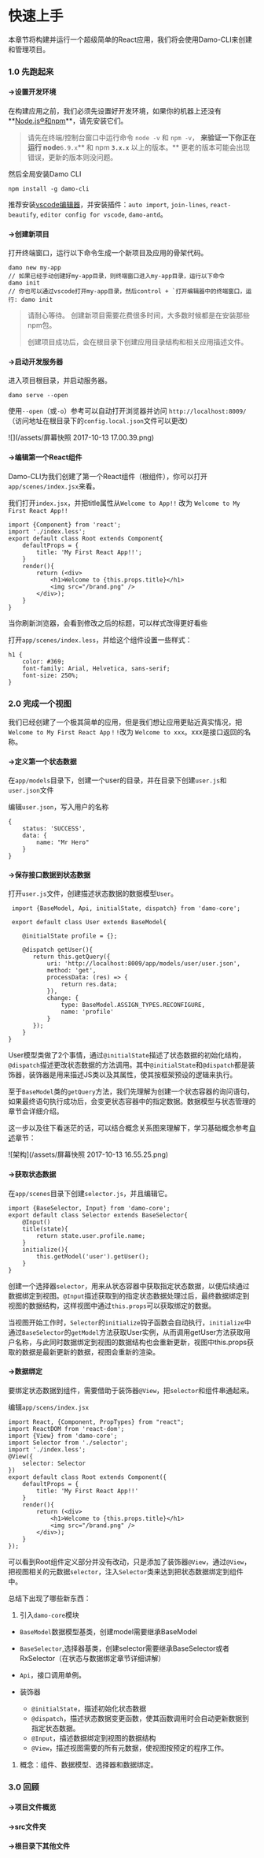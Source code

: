 # 快速上手

本章节将构建并运行一个超级简单的React应用，我们将会使用Damo-CLI来创建和管理项目。

### 1.0 先跑起来

#### →设置开发环境

在构建应用之前，我们必须先设置好开发环境，如果你的机器上还没有**[Node.js®和npm](https://nodejs.org/en/download/)**，请先安装它们。

> 请先在终端\/控制台窗口中运行命令 `node -v` 和 `npm -v`， **来验证一下你正在运行 node**`6.9.x`** 和 npm **`3.x.x`** 以上的版本。** 更老的版本可能会出现错误，更新的版本则没问题。

然后全局安装Damo CLI

```
npm install -g damo-cli
```

推荐安装[vscode编辑器](https://code.visualstudio.com/)，并安装插件：`auto import`, `join-lines`, `react-beautify`, `editor config for vscode`, `damo-antd`。

#### →创建新项目

打开终端窗口，运行以下命令生成一个新项目及应用的骨架代码。

    damo new my-app
    // 如果已经手动创建好my-app目录，则终端窗口进入my-app目录，运行以下命令
    damo init
    // 你也可以通过vscode打开my-app目录，然后control + `打开编辑器中的终端窗口，运行: damo init

> 请耐心等待。 创建新项目需要花费很多时间，大多数时候都是在安装那些npm包。
> 
> 创建项目成功后，会在根目录下创建应用目录结构和相关应用描述文件。

#### →启动开发服务器

进入项目根目录，并启动服务器。

```
damo serve --open
```

使用`--open`（或`-o`）参考可以自动打开浏览器并访问 `http://localhost:8009/`（访问地址在根目录下的`config.local.json`文件可以更改）

![](/assets/屏幕快照 2017-10-13 17.00.39.png)

#### →编辑第一个React组件

Damo-CLI为我们创建了第一个React组件（根组件），你可以打开`app/scenes/index.jsx`来看。

我们打开`index.jsx`，并把title属性从`Welcome to App!!` 改为 `Welcome to My First React App!!`

```
import {Component} from 'react';
import './index.less';
export default class Root extends Component{
    defaultProps = {
        title: 'My First React App!!';
    }
    render(){
        return (<div>
            <h1>Welcome to {this.props.title}</h1>
            <img src="/brand.png" />
        </div>);
    }
}
```

当你刷新浏览器，会看到修改之后的标题，可以样式改得更好看些

打开`app/scenes/index.less`，并给这个组件设置一些样式：

```
h1 { 
    color: #369; 
    font-family: Arial, Helvetica, sans-serif; 
    font-size: 250%; 
}
```

### 2.0 完成一个视图

我们已经创建了一个极其简单的应用，但是我们想让应用更贴近真实情况，把`Welcome to My First React App！!`改为 `Welcome to xxx`。xxx是接口返回的名称。

#### →定义第一个状态数据

在`app/models`目录下，创建一个user的目录，并在目录下创建`user.js`和`user.json`文件

编辑`user.json`，写入用户的名称

```
{
    status: 'SUCCESS',
    data: {
        name: "Mr Hero"
    }
}
```

#### →保存接口数据到状态数据

打开`user.js`文件，创建描述状态数据的数据模型`User`。

```
 import {BaseModel, Api, initialState, dispatch} from 'damo-core'; 

 export default class User extends BaseModel{

    @initialState profile = {};

    @dispatch getUser(){
       return this.getQuery({
           uri: 'http://localhost:8009/app/models/user/user.json',
           method: 'get',
           processData: (res) => {
               return res.data;
           }),
           change: {
               type: BaseModel.ASSIGN_TYPES.RECONFIGURE,
               name: 'profile'
           }
       });
    }
}
```

User模型类做了2个事情，通过`@initialState`描述了状态数据的初始化结构，`@dispatch`描述更改状态数据的方法调用。其中`@initialState`和`@dispatch`都是装饰器，装饰器是用来描述JS类以及其属性，使其按框架预设的逻辑来执行。

至于`BaseModel`类的`getQuery`方法，我们先理解为创建一个状态容器的询问语句，如果最终语句执行成功后，会变更状态容器中的指定数据。数据模型与状态管理的章节会详细介绍。

这一步以及往下看迷茫的话，可以结合概念关系图来理解下，学习基础概念参考[自述]()章节：

![架构](/assets/屏幕快照 2017-10-13 16.55.25.png)

#### →获取状态数据

在`app/scenes`目录下创建`selector.js`，并且编辑它。

```
import {BaseSelector, Input} from 'damo-core'; 
export default class Selector extends BaseSelector{
    @Input() 
    title(state){
        return state.user.profile.name;
    }
    initialize(){
        this.getModel('user').getUser();
    }
}
```

创建一个选择器`selector`，用来从状态容器中获取指定状态数据，以便后续通过数据绑定到视图。`@Input`描述获取到的指定状态数据处理过后，最终数据绑定到视图的数据结构，这样视图中通过`this.props`可以获取绑定的数据。

当视图开始工作时，`Selector`的`initialize`钩子函数会自动执行，`initialize`中通过`BaseSelector`的`getModel`方法获取User实例，从而调用getUser方法获取用户名称，与此同时数据绑定到视图的数据结构也会重新更新，视图中this.props获取的数据是最新更新的数据，视图会重新的渲染。

#### →数据绑定

要绑定状态数据到组件，需要借助于装饰器`@View`，把`selector`和组件串通起来。

编辑`app/scens/index.jsx`

```
import React, {Component, PropTypes} from "react"; 
import ReactDOM from 'react-dom';
import {View} from 'damo-core';  
import Selector from './selector';
import './index.less';
@View({
    selector: Selector
})
export default class Root extends Component({
    defaultProps = {
        title: 'My First React App!!'
    }
    render(){
        return (<div>
            <h1>Welcome to {this.props.title}</h1>
            <img src="/brand.png" />
        </div>);
    }
});
```

可以看到Root组件定义部分并没有改动，只是添加了装饰器`@View`，通过`@View`，把视图相关的元数据`selector`，注入`Selector`类来达到把状态数据绑定到组件中。

总结下出现了哪些新东西：

1. 引入`damo-core`模块

  * `BaseModel`数据模型基类，创建model需要继承BaseModel

  * `BaseSelector`,选择器基类，创建selector需要继承BaseSelector或者RxSelector（在状态与数据绑定章节详细讲解）

  * `Api`，接口调用单例。

  * 装饰器

    * `@initialState`，描述初始化状态数据
    * `@dispatch`，描述状态数据变更函数，使其函数调用时会自动更新数据到指定状态数据。
    * `@Input`，描述数据绑定到视图的数据结构
    * `@View`，描述视图需要的所有元数据，使视图按预定的程序工作。



1. 概念：组件、数据模型、选择器和数据绑定。

### 3.0 回顾

#### →项目文件概览

#### →src文件夹

#### →根目录下其他文件

